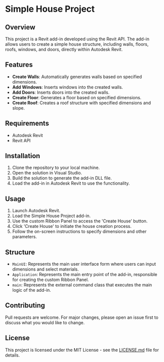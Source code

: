 # Simple House Project

## Overview

This project is a Revit add-in developed using the Revit API. The add-in allows users to create a simple house structure, including walls, floors, roofs, windows, and doors, directly within Autodesk Revit.

## Features

- **Create Walls**: Automatically generates walls based on specified dimensions.
- **Add Windows**: Inserts windows into the created walls.
- **Add Doors**: Inserts doors into the created walls.
- **Create Floor**: Generates a floor based on specified dimensions.
- **Create Roof**: Creates a roof structure with specified dimensions and slope.

## Requirements

- Autodesk Revit
- Revit API

## Installation

1. Clone the repository to your local machine.
2. Open the solution in Visual Studio.
3. Build the solution to generate the add-in DLL file.
4. Load the add-in in Autodesk Revit to use the functionality.

## Usage

1. Launch Autodesk Revit.
2. Load the Simple House Project add-in.
3. Use the custom Ribbon Panel to access the 'Create House' button.
4. Click 'Create House' to initiate the house creation process.
5. Follow the on-screen instructions to specify dimensions and other parameters.

## Structure

- `MainUI`: Represents the main user interface form where users can input dimensions and select materials.
- `Application`: Represents the main entry point of the add-in, responsible for creating the custom Ribbon Panel.
- `main`: Represents the external command class that executes the main logic of the add-in.

## Contributing

Pull requests are welcome. For major changes, please open an issue first to discuss what you would like to change.

## License

This project is licensed under the MIT License - see the [LICENSE.md](LICENSE.md) file for details.
